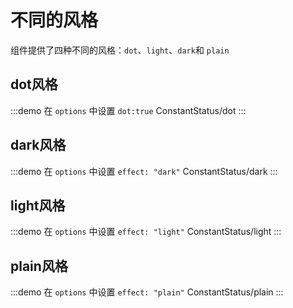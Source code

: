 # 不同的风格
组件提供了四种不同的风格：`dot`、`light`、`dark`和 `plain`

## dot风格
:::demo 在 `options` 中设置 `dot:true` 
ConstantStatus/dot
:::
## dark风格
:::demo 在 `options` 中设置 `effect: "dark"` 
ConstantStatus/dark
:::
## light风格
:::demo 在 `options` 中设置 `effect: "light"` 
ConstantStatus/light
:::
## plain风格
:::demo 在 `options` 中设置 `effect: "plain"` 
ConstantStatus/plain
:::

